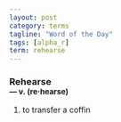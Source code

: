 ```yaml
---
layout: post
category: terms
tagline: "Word of the Day"
tags: [alpha_r]
term: rehearse
---
```


<h3>Rehearse<br/> <small>&mdash; v. (re<span>&middot;</span>hearse)</small></h3>
<p><ol><li>to transfer a coffin</li>
</ol></p>
